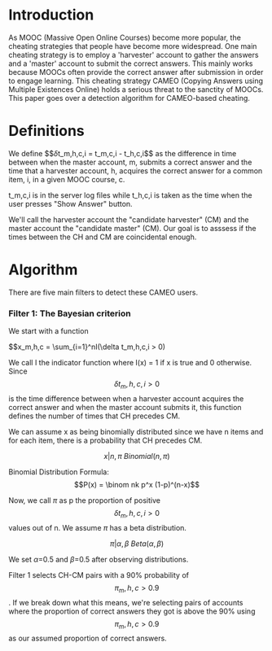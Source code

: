 # Introduction

As MOOC (Massive Open Online Courses) become more popular, the cheating strategies that people have become more widespread. One main cheating strategy is to employ a 'harvester' account to gather the answers and a 'master' account to submit the correct answers. This mainly works because MOOCs often provide the correct answer after submission in order to engage learning. This cheating strategy CAMEO (Copying Answers using Multiple Existences Online) holds a serious threat to the sanctity of MOOCs. This paper goes over a detection algorithm for CAMEO-based cheating.

# Definitions

We define $$$\delta$t_m,h,c,i = t_m,c,i - t_h,c,i$$ as the difference in time between when the master account, m, submits a correct answer and the time that a harvester account, h, acquires the correct answer for a common item, i, in a given MOOC course, c. 

t_m,c,i is in the server log files while t_h,c,i is taken as the time when the user presses "Show Answer" button. 

We'll call the harvester account the "candidate harvester" (CM) and the master account the "candidate master" (CM). Our goal is to asssess if the times between the CH and CM are coincidental enough.

# Algorithm

There are five main filters to detect these CAMEO users.

### Filter 1: The Bayesian criterion

We start with a function

$$x_m,h,c = \sum_{i=1}^nI(\delta t_m,h,c,i > 0) 

We call I the indicator function where I(x) = 1 if x is true and 0 otherwise. Since $$\delta t_m,h,c,i > 0$$ is the time difference between when a harvester account acquires the correct answer and when the master account submits it, this function defines the number of times that CH precedes CM. 

We can assume x as being binomially distributed since we have n items and for each item, there is a probability that CH precedes CM. 

$$ x|n, \pi ~ Binomial(n, \pi)$$

Binomial Distribution Formula: $$P(x) = \binom nk p^x (1-p)^(n-x)$$

Now, we call $\pi$ as p the proportion of positive $$\delta t_m,h,c,i > 0$$ values out of n. We assume $\pi$ has a beta distribution. 

$$ \pi|\alpha,\beta ~ Beta(\alpha, \beta)$$

We set $\alpha$=0.5 and $\beta$=0.5 after observing distributions.

Filter 1 selects CH-CM pairs with a 90% probability of $$\pi _m,h,c > 0.9$$. If we break down what this means, we're selecting pairs of accounts where the proportion of correct answers they got is above the 90% using $$\pi _m,h,c > 0.9$$ as our assumed proportion of correct answers.


